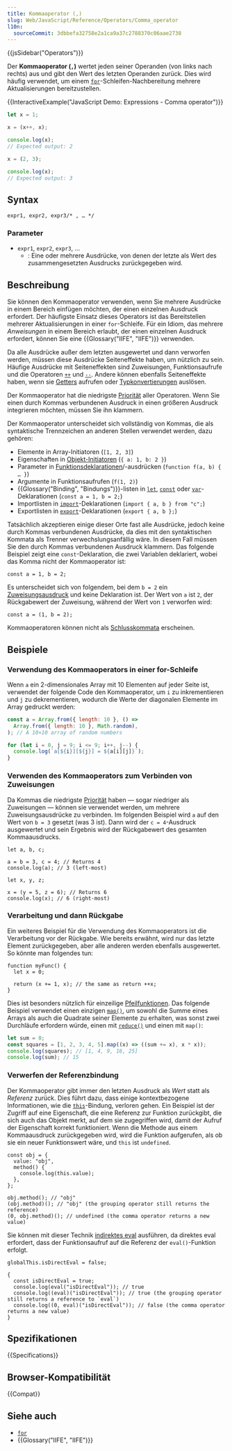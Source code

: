 ```yaml
---
title: Kommaoperator (,)
slug: Web/JavaScript/Reference/Operators/Comma_operator
l10n:
  sourceCommit: 3dbbefa32758e2a1ca9a37c2788370c06aae2738
---
```


{{jsSidebar("Operators")}}

Der **Kommaoperator (`,`)** wertet jeden seiner Operanden (von links nach rechts) aus und gibt den Wert des letzten Operanden zurück. Dies wird häufig verwendet, um einem [`for`](/de/docs/Web/JavaScript/Reference/Statements/for)-Schleifen-Nachbereitung mehrere Aktualisierungen bereitzustellen.

{{InteractiveExample("JavaScript Demo: Expressions - Comma operator")}}

```js interactive-example
let x = 1;

x = (x++, x);

console.log(x);
// Expected output: 2

x = (2, 3);

console.log(x);
// Expected output: 3
```

## Syntax

```js-nolint
expr1, expr2, expr3/* , … */
```

### Parameter

- `expr1`, `expr2`, `expr3`, …
  - : Eine oder mehrere Ausdrücke, von denen der letzte als Wert des zusammengesetzten Ausdrucks zurückgegeben wird.

## Beschreibung

Sie können den Kommaoperator verwenden, wenn Sie mehrere Ausdrücke in einem Bereich einfügen möchten, der einen einzelnen Ausdruck erfordert. Der häufigste Einsatz dieses Operators ist das Bereitstellen mehrerer Aktualisierungen in einer `for`-Schleife. Für ein Idiom, das mehrere _Anweisungen_ in einem Bereich erlaubt, der einen einzelnen Ausdruck erfordert, können Sie eine {{Glossary("IIFE", "IIFE")}} verwenden.

Da alle Ausdrücke außer dem letzten ausgewertet und dann verworfen werden, müssen diese Ausdrücke Seiteneffekte haben, um nützlich zu sein. Häufige Ausdrücke mit Seiteneffekten sind Zuweisungen, Funktionsaufrufe und die Operatoren [`++`](/de/docs/Web/JavaScript/Reference/Operators/Increment) und [`--`](/de/docs/Web/JavaScript/Reference/Operators/Decrement). Andere können ebenfalls Seiteneffekte haben, wenn sie [Getters](/de/docs/Web/JavaScript/Reference/Functions/get) aufrufen oder [Typkonvertierungen](/de/docs/Web/JavaScript/Guide/Data_structures#type_coercion) auslösen.

Der Kommaoperator hat die niedrigste [Priorität](/de/docs/Web/JavaScript/Reference/Operators/Operator_precedence) aller Operatoren. Wenn Sie einen durch Kommas verbundenen Ausdruck in einen größeren Ausdruck integrieren möchten, müssen Sie ihn klammern.

Der Kommaoperator unterscheidet sich vollständig von Kommas, die als syntaktische Trennzeichen an anderen Stellen verwendet werden, dazu gehören:

- Elemente in Array-Initiatoren (`[1, 2, 3]`)
- Eigenschaften in [Objekt-Initiatoren](/de/docs/Web/JavaScript/Reference/Operators/Object_initializer) (`{ a: 1, b: 2 }`)
- Parameter in [Funktionsdeklarationen](/de/docs/Web/JavaScript/Reference/Statements/function)/-ausdrücken (`function f(a, b) { … }`)
- Argumente in Funktionsaufrufen (`f(1, 2)`)
- {{Glossary("Binding", "Bindungs")}}-listen in [`let`](/de/docs/Web/JavaScript/Reference/Statements/let), [`const`](/de/docs/Web/JavaScript/Reference/Statements/const) oder [`var`](/de/docs/Web/JavaScript/Reference/Statements/var)-Deklarationen (`const a = 1, b = 2;`)
- Importlisten in [`import`](/de/docs/Web/JavaScript/Reference/Statements/import)-Deklarationen (`import { a, b } from "c";`)
- Exportlisten in [`export`](/de/docs/Web/JavaScript/Reference/Statements/export)-Deklarationen (`export { a, b };`)

Tatsächlich akzeptieren einige dieser Orte fast alle Ausdrücke, jedoch keine durch Kommas verbundenen Ausdrücke, da dies mit den syntaktischen Kommata als Trenner verwechslungsanfällig wäre. In diesem Fall müssen Sie den durch Kommas verbundenen Ausdruck klammern. Das folgende Beispiel zeigt eine `const`-Deklaration, die zwei Variablen deklariert, wobei das Komma nicht der Kommaoperator ist:

```js-nolint
const a = 1, b = 2;
```

Es unterscheidet sich von folgendem, bei dem `b = 2` ein [Zuweisungsausdruck](/de/docs/Web/JavaScript/Reference/Operators/Assignment) und keine Deklaration ist. Der Wert von `a` ist `2`, der Rückgabewert der Zuweisung, während der Wert von `1` verworfen wird:

```js-nolint
const a = (1, b = 2);
```

Kommaoperatoren können nicht als [Schlusskommata](/de/docs/Web/JavaScript/Reference/Trailing_commas) erscheinen.

## Beispiele

### Verwendung des Kommaoperators in einer for-Schleife

Wenn `a` ein 2-dimensionales Array mit 10 Elementen auf jeder Seite ist, verwendet der folgende Code den Kommaoperator, um `i` zu inkrementieren und `j` zu dekrementieren, wodurch die Werte der diagonalen Elemente im Array gedruckt werden:

```js
const a = Array.from({ length: 10 }, () =>
  Array.from({ length: 10 }, Math.random),
); // A 10×10 array of random numbers

for (let i = 0, j = 9; i <= 9; i++, j--) {
  console.log(`a[${i}][${j}] = ${a[i][j]}`);
}
```

### Verwenden des Kommaoperators zum Verbinden von Zuweisungen

Da Kommas die niedrigste [Priorität](/de/docs/Web/JavaScript/Reference/Operators/Operator_precedence) haben — sogar niedriger als Zuweisungen — können sie verwendet werden, um mehrere Zuweisungsausdrücke zu verbinden. Im folgenden Beispiel wird `a` auf den Wert von `b = 3` gesetzt (was 3 ist). Dann wird der `c = 4`-Ausdruck ausgewertet und sein Ergebnis wird der Rückgabewert des gesamten Kommaausdrucks.

```js-nolint
let a, b, c;

a = b = 3, c = 4; // Returns 4
console.log(a); // 3 (left-most)

let x, y, z;

x = (y = 5, z = 6); // Returns 6
console.log(x); // 6 (right-most)
```

### Verarbeitung und dann Rückgabe

Ein weiteres Beispiel für die Verwendung des Kommaoperators ist die Verarbeitung vor der Rückgabe. Wie bereits erwähnt, wird nur das letzte Element zurückgegeben, aber alle anderen werden ebenfalls ausgewertet. So könnte man folgendes tun:

```js-nolint
function myFunc() {
  let x = 0;

  return (x += 1, x); // the same as return ++x;
}
```

Dies ist besonders nützlich für einzeilige [Pfeilfunktionen](/de/docs/Web/JavaScript/Reference/Functions/Arrow_functions). Das folgende Beispiel verwendet einen einzigen [`map()`](/de/docs/Web/JavaScript/Reference/Global_Objects/Array/map), um sowohl die Summe eines Arrays als auch die Quadrate seiner Elemente zu erhalten, was sonst zwei Durchläufe erfordern würde, einen mit [`reduce()`](/de/docs/Web/JavaScript/Reference/Global_Objects/Array/reduce) und einen mit `map()`:

```js
let sum = 0;
const squares = [1, 2, 3, 4, 5].map((x) => ((sum += x), x * x));
console.log(squares); // [1, 4, 9, 16, 25]
console.log(sum); // 15
```

### Verwerfen der Referenzbindung

Der Kommaoperator gibt immer den letzten Ausdruck als _Wert_ statt als _Referenz_ zurück. Dies führt dazu, dass einige kontextbezogene Informationen, wie die [`this`](/de/docs/Web/JavaScript/Reference/Operators/this)-Bindung, verloren gehen. Ein Beispiel ist der Zugriff auf eine Eigenschaft, die eine Referenz zur Funktion zurückgibt, die sich auch das Objekt merkt, auf dem sie zugegriffen wird, damit der Aufruf der Eigenschaft korrekt funktioniert. Wenn die Methode aus einem Kommaausdruck zurückgegeben wird, wird die Funktion aufgerufen, als ob sie ein neuer Funktionswert wäre, und `this` ist `undefined`.

```js-nolint
const obj = {
  value: "obj",
  method() {
    console.log(this.value);
  },
};

obj.method(); // "obj"
(obj.method)(); // "obj" (the grouping operator still returns the reference)
(0, obj.method)(); // undefined (the comma operator returns a new value)
```

Sie können mit dieser Technik [indirektes eval](/de/docs/Web/JavaScript/Reference/Global_Objects/eval#direct_and_indirect_eval) ausführen, da direktes eval erfordert, dass der Funktionsaufruf auf die Referenz der `eval()`-Funktion erfolgt.

```js-nolint
globalThis.isDirectEval = false;

{
  const isDirectEval = true;
  console.log(eval("isDirectEval")); // true
  console.log((eval)("isDirectEval")); // true (the grouping operator still returns a reference to `eval`)
  console.log((0, eval)("isDirectEval")); // false (the comma operator returns a new value)
}
```

## Spezifikationen

{{Specifications}}

## Browser-Kompatibilität

{{Compat}}

## Siehe auch

- [`for`](/de/docs/Web/JavaScript/Reference/Statements/for)
- {{Glossary("IIFE", "IIFE")}}
